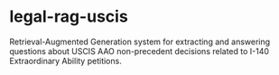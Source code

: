 # legal-rag-uscis
Retrieval-Augmented Generation system for extracting and answering questions about USCIS AAO non-precedent decisions related to I-140 Extraordinary Ability petitions.

